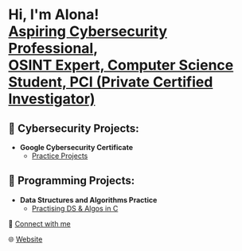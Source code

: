 <h1>Hi, I'm Alona! <br/><a href="https://github.com/alon-asma-tko">Aspiring Cybersecurity Professional</a>, 
  <br/><a href="https://www.linkedin.com/in/alona-smatko-1a93a3aa/">OSINT Expert, Computer Science Student, PCI (Private Certified Investigator)</a>
  
 

<h2>📂 Cybersecurity Projects:</h2>

- <b>Google Cybersecurity Certificate</b>
  - [Practice Projects](https://github.com/alon-asma-tko/google-cyber-cert-practice)


<h2>📂 Programming Projects:</h2>

- <b>Data Structures and Algorithms Practice</b>
  - [Practising DS & Algos in C](https://github.com/?)





🔗 <span/><a href="https://www.linkedin.com/in/alona-smatko-1a93a3aa/">Connect with me</a>



🌐 <span/><a href="https://alon-asma-tko.github.io/">Website</a>

